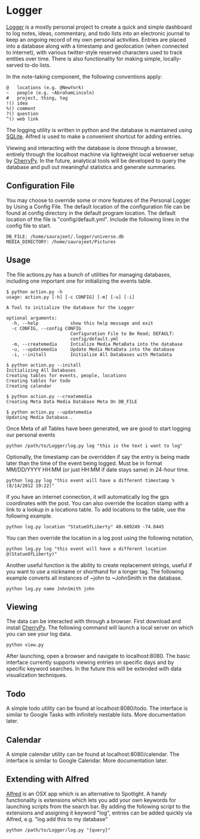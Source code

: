 # Logger

[Logger](http://genekogan.com/writing/intro-to-logger.html) is a mostly personal project to create a quick and simple dashboard to log notes, ideas, commentary, and todo lists into an electronic journal to keep an ongoing record of my own personal activities. Entries are placed into a database along with a timestamp and geolocation (when connected to internet), with various twitter-style reserved characters used to track entities over time. There is also functionality for making simple, locally-served to-do lists.

In the note-taking component, the following conventions apply:

	@   locations (e.g. @NewYork)
	~   people (e.g. ~AbrahamLincoln)
	#   project, thing, tag
	!() idea
	%() comment
	?() question
	^() web link

The logging utility is written in python and the database is maintained using [SQLite](http://www.sqlite.org/).  Alfred is used to make a convenient shortcut for adding entries.

Viewing and interacting with the database is done through a browser, entirely through the localhost machine via lightweight local webserver setup by [CherryPy](http://www.cherrypy.org/). In the future, analytical tools will be developed to query the database and pull out meaningful statistics and generate summaries.

## Configuration File

You may choose to override some or more features of the Personal Logger by Using a Config File. The default location of the configuration file can be found at config directory in the default program location. The default location of the file is "config/default.yml". Include the following lines in the config file to start.

	DB_FILE: /home/saurajeet/.logger/universe.db
	MEDIA_DIRECTORY: /home/saurajeet/Pictures


## Usage

The file actions.py has a bunch of utilities for managing databases, including one important one for initializing the events table.

	$ python action.py -h
	usage: action.py [-h] [-c CONFIG] [-m] [-u] [-i]
	
	A Tool to initialize the database for the Logger
	
	optional arguments:
	  -h, --help            show this help message and exit
	  -c CONFIG, --config CONFIG
	                        Configuration File to Be Read; DEFAULT:
	                        config/default.yml
	  -m, --createmedia     Intialize Media MetaData into the database
	  -u, --updatemedia     Update Media MetaData into the database
	  -i, --initall         Initialize All Databases with Metadata
		
	$ python action.py --initall
	Initializing All Databases
	Creating tables for events, people, locations
	Creating tables for todo
	Creating calendar

	$ python action.py --createmedia
	Creating Meta Data Media Database Meta On DB_FILE
 
	$ python action.py --updatemedia
	Updating Media Database..
	

Once Meta of all Tables have been generated, we are good to start logging our personal events

	python /path/to/Logger/log.py log "this is the text i want to log"

Optionally, the timestamp can be overridden if say the entry is being made later than the time of the event being logged. Must be in format MM/DD/YYYY HH:MM (or just HH:MM if date stays same) in 24-hour time.

	python log.py log "this event will have a different timestamp %(8/14/2012 19:22)"

If you have an internet connection, it will automatically log the gps coordinates with the post. You can also override the location stamp with a link to a lookup in a locations table. To add locations to the table, use the following example.

	python log.py location "StatueOfLiberty" 40.689249 -74.0445

You can then override the location in a log post using the following notation,

	python log.py log "this event will have a different location @(StatueOfLiberty)"

Another useful function is the ability to create replacement strings, useful if you want to use a nickname or shorthand for a longer tag. The following example converts all instances of ~john to ~JohnSmith in the database.

	python log.py name JohnSmith john


## Viewing

The data can be interacted with through a browser. First download and install [CherryPy](http://www.cherrypy.org/).  The following command will launch a local server on which you can see your log data.

	python view.py

After launching, open a browser and navigate to localhost:8080. The basic interface currently supports viewing entries on specific days and by specific keyword searches. In the future this will be extended with data visualization techniques.


## Todo

A simple todo utility can be found at localhost:8080/todo. The interface is similar to Google Tasks with infinitely nestable lists. More documentation later.


## Calendar

A simple calendar utility can be found at localhost:8080/calendar. The interface is similar to Google Calendar. More documentation later.


## Extending with Alfred

[Alfred](http://www.alfredapp.com/) is an OSX app which is an alternative to Spotlight.  A handy functionality is extensions which lets you add your own keywords for launching scripts from the search bar. By adding the following script to the extensions and assigning it keyword "log", entries can be added quickly via Alfred, e.g. "log add this to my database"

	python /path/to/Logger/log.py "{query}"

